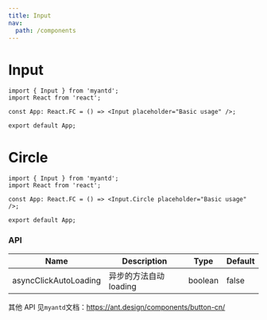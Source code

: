 ```yaml
---
title: Input
nav:
  path: /components
---
```


# Input

```tsx
import { Input } from 'myantd';
import React from 'react';

const App: React.FC = () => <Input placeholder="Basic usage" />;

export default App;
```

# Circle

```tsx
import { Input } from 'myantd';
import React from 'react';

const App: React.FC = () => <Input.Circle placeholder="Basic usage" />;

export default App;
```

### API

| Name                  | Description            | Type    | Default |
| --------------------- | ---------------------- | ------- | ------- |
| asyncClickAutoLoading | 异步的方法自动 loading | boolean | false   |

其他 API 见`myantd`文档：https://ant.design/components/button-cn/
